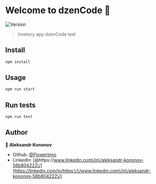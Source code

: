 # Welcome to dzenCode 👋
![Version](https://img.shields.io/badge/version-0.1.0-blue.svg?cacheSeconds=2592000)

> Invetory app dzenCode test

## Install

```sh
npm install
```

## Usage

```sh
npm run start
```

## Run tests

```sh
npm run test
```

## Author

👤 **Aleksandr Kononov**

* Github: [@Flowerinno](https://github.com/Flowerinno)
* LinkedIn: [@https:\/\/www.linkedin.com\/in\/aleksandr-kononov-56b804222\/](https://linkedin.com/in/https:\/\/www.linkedin.com\/in\/aleksandr-kononov-56b804222\/)

